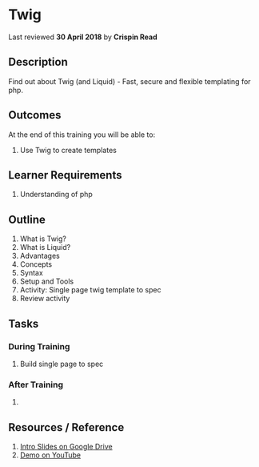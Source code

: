# Twig
Last reviewed **30 April 2018** by **Crispin Read**

## Description
Find out about Twig (and Liquid) - Fast, secure and flexible templating for php.

## Outcomes

At the end of this training you will be able to:
1. Use Twig to create templates


## Learner Requirements

1. Understanding of php


## Outline

1. What is Twig?
1. What is Liquid?
1. Advantages
1. Concepts
1. Syntax
1. Setup and Tools
1. Activity: Single page twig template to spec
1. Review activity

## Tasks

### During Training
1. Build single page to spec

### After Training
1.

## Resources / Reference

1. [Intro Slides on Google Drive](#)
2. [Demo on YouTube](#)
